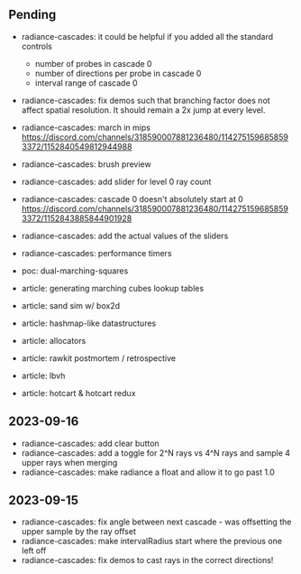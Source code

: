 ## Pending
- radiance-cascades: it could be helpful if you added all the standard controls
  - number of probes in cascade 0
  - number of directions per probe in cascade 0
  - interval range of cascade 0
- radiance-cascades: fix demos such that branching factor does not affect spatial resolution. It should remain a 2x jump at every level.
- radiance-cascades: march in mips
  https://discord.com/channels/318590007881236480/1142751596858593372/1152840549812944988
- radiance-cascades: brush preview
- radiance-cascades: add slider for level 0 ray count
- radiance-cascades: cascade 0 doesn't absolutely start at 0
  https://discord.com/channels/318590007881236480/1142751596858593372/1152843885844901928
- radiance-cascades: add the actual values of the sliders
- radiance-cascades: performance timers

- poc: dual-marching-squares
- article: generating marching cubes lookup tables
- article: sand sim w/ box2d
- article: hashmap-like datastructures
- article: allocators
- article: rawkit postmortem / retrospective
- article: lbvh
- article: hotcart & hotcart redux


## 2023-09-16
- radiance-cascades: add clear button
- radiance-cascades: add a toggle for 2^N rays vs 4^N rays and sample 4 upper rays when merging
- radiance-cascades: make radiance a float and allow it to go past 1.0
## 2023-09-15
- radiance-cascades: fix angle between next cascade - was offsetting the upper sample by the ray offset
- radiance-cascades: make intervalRadius start where the previous one left off
- radiance-cascades: fix demos to cast rays in the correct directions!
